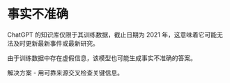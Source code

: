 



# 事实不准确



ChatGPT 的知识库仅限于其训练数据，截止日期为 2021 年，这意味着它可能无法及时更新最新事件或最新研究。

由于训练数据中存在虚假信息，该模型也可能生成事实不准确的答案。

解决方案 - 用可靠来源交叉检查关键信息。
